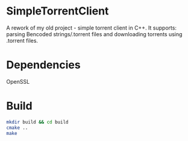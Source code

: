 # SimpleTorrentClient
A rework of my old project - simple torrent client in C++. It supports: parsing Bencoded strings/.torrent files and downloading torrents using .torrent files.

# Dependencies
OpenSSL

# Build
```Bash
mkdir build && cd build
cmake ..
make
